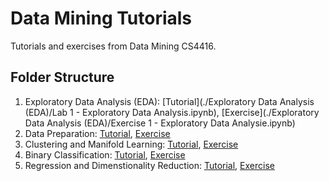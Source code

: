 # Data Mining Tutorials 
Tutorials and exercises from Data Mining CS4416. 

## Folder Structure  

1. Exploratory Data Analysis (EDA): [Tutorial](./Exploratory Data Analysis (EDA)/Lab 1 - Exploratory Data Analysis.ipynb), [Exercise](./Exploratory Data Analysis (EDA)/Exercise 1 - Exploratory Data Analysie.ipynb)  
2. Data Preparation: [Tutorial](./Data%20Preparation/Lab%202%20-%20Data%20Preparation.ipynb), [Exercise](./Data%20Preparation/Exercise%202:%20Data%20Preparation.ipynb)
3. Clustering and Manifold Learning: [Tutorial](./Clustering%20and%20Manifold%20Learning/Lab%203%20-%20Clustering%20and%20Manifold%20Learning.ipynb), [Exercise](./Clustering%20and%20Manifold%20Learning/Exercise%203:%20Clustering%20and%20Manifold%20Learning.ipynb)
4. Binary Classification: [Tutorial](./Classification/Lab%204%20-%20Comparison%20of%20Binary%20Classifiers.ipynb), [Exercise](./Classification/Exercise%204%20-%20Comparison%20of%20Binary%20Classifiers.ipynb)
5. Regression and Dimenstionality Reduction: [Tutorial](./Regression/Lab%205%20-%20Regression%20and%20Dimensionality%20Reduction.ipynb), [Exercise](./Regression/Exercise%205:%20Regression%20and%20Dimensionality%20Reduction.ipynb)